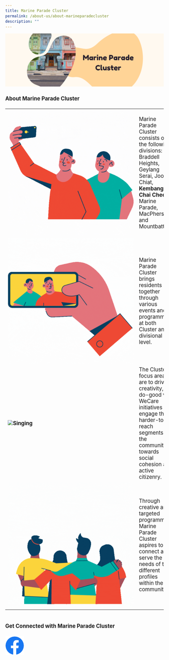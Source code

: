 ```yaml
---
title: Marine Parade Cluster
permalink: /about-us/about-marineparadecluster
description: ""
---
```

![](/images/Banners/banner_marineparadecluster.png)

<div>
	<p style=" font-size:120%; margin-top: 0px; margin-bottom:20px; line-height:1.35; padding:10px 0 0 0"><b>About Marine Parade Cluster</b></p>
</div>

<table style="font-size:120%; margin-top: 0px; margin-bottom:20px;">
	<tr>
		<td><img style="width:400px; vertical-align:middle; float:left;right-margin:20px;" alt="Selfie" src="/images/About%20Us/Wefie.gif"></td>
		<td>Marine Parade Cluster consists of the following divisions: Braddell Heights, Geylang Serai, Joo Chiat, <b>Kembangan-Chai Chee</b>, Marine Parade, MacPherson and Mountbatten.
		</td>
	</tr>
	<tr>
 <td><b> <img style="width:400px; vertical-align:middle; float:left;right-margin:20px;" alt="Selfie" src="/images/About%20Us/Vision-1.gif"> </b></td><td> Marine Parade Cluster brings residents together through various events and programmes at both Cluster and divisional level.</td>
</tr>
<tr>
 <td align="left" valign="middle"><b><img style="width:400px; float:left;right-margin:20px;" alt="Singing" src="/images/About%20Us/Vision-2.gif"></b> </td><td>The Cluster’s focus areas are to drive creativity, do-good via WeCare initiatives and engage the harder-to-reach segments of the community towards social cohesion and active citizenry.</td>
</tr>
<tr>
 <td><img style="width:400px; float:left;right-margin:20px;" alt="Fireworks" src="/images/About%20Us/Vision-3.gif"></td>
	<td>Through creative and targeted programming, Marine Parade Cluster aspires to connect and serve the needs of the different profiles within the community.
	</td>
</tr>
</table>

<div>
	<p style=" font-size:120%; margin-top: 0px; margin-bottom:20px; line-height:1.35; padding:20px 0 0 0"><b>Get Connected with Marine Parade Cluster</b></p>
</div>
<div>
		<a href="https://www.facebook.com/marineparadecluster" style="display:block;"><img src="/images/Logos/f_logo_RGB-Blue_100.png" style="max-width:60px; max-height:60px; float:left;"></a>
</div>